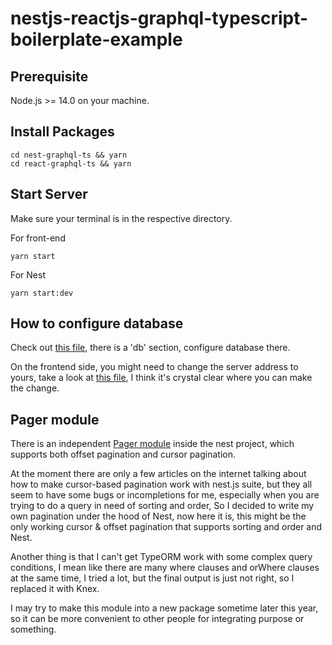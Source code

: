 # nestjs-reactjs-graphql-typescript-boilerplate-example

## Prerequisite
Node.js >= 14.0 on your machine.

## Install Packages
```
cd nest-graphql-ts && yarn
cd react-graphql-ts && yarn
```

## Start Server
Make sure your terminal is in the respective directory.

For front-end
```
yarn start
```
For Nest
```
yarn start:dev
```

## How to configure database
Check out [this file](https://github.com/kezoo/nestjs-reactjs-graphql-typescript-boilerplate-example/blob/71ae27d646dd240c4b6de1d16313042a067ec2a7/nest-graphql-ts/config/default.yml#L6-L11), there is a 'db' section, configure database there.

On the frontend side, you might need to change the server address to yours, take a look at [this file](https://github.com/kezoo/nestjs-reactjs-graphql-typescript-boilerplate-example/blob/aee31332f474e71170c37400282d362e97c8ec72/react-graphql-ts/src/config/api.config.ts#L16), I think it's crystal clear where you can make the change.

## Pager module
There is an independent [Pager module](https://github.com/kezoo/nestjs-reactjs-graphql-typescript-boilerplate-example/tree/main/nest-graphql-ts/src/modules/_common/pagination) inside the nest project, which supports both offset pagination and cursor pagination.

At the moment there are only a few articles on the internet talking about how to make cursor-based pagination work with nest.js suite, but they all seem to have some bugs or incompletions for me, especially when you are trying to do a query in need of sorting and order, So I decided to write my own pagination under the hood of Nest, now here it is, this might be the only working cursor & offset pagination that supports sorting and order and Nest. 

Another thing is that I can't get TypeORM work with some complex query conditions, I mean like there are many where clauses and orWhere clauses at the same time, I tried a lot, but the final output is just not right, so I replaced it with Knex.

I may try to make this module into a new package sometime later this year, so it can be more convenient to other people for integrating purpose or something.
